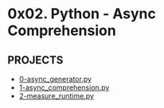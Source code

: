# 0x02. Python - Async Comprehension

## PROJECTS

- [0-async_generator.py](/0x02-python_async_comprehension/0-async_generator.py)
- [1-async_comprehension.py](/0x02-python_async_comprehension/1-async_comprehension.py)
- [2-measure_runtime.py](/0x02-python_async_comprehension/2-measure_runtime.py)


